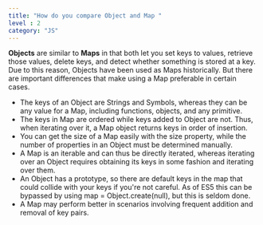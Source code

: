 ```yaml
---
title: "How do you compare Object and Map "
level : 2
category: "JS"
---
```

**Objects** are similar to **Maps** in that both let you set keys to values, retrieve those values, delete keys, and detect whether something is stored at a key. Due to this reason, Objects have been used as Maps historically. But there are important differences that make using a Map preferable in certain cases.

- The keys of an Object are Strings and Symbols, whereas they can be any value for a Map, including functions, objects, and any primitive.
- The keys in Map are ordered while keys added to Object are not. Thus, when iterating over it, a Map object returns keys in order of insertion.
- You can get the size of a Map easily with the size property, while the number of properties in an Object must be determined manually.
- A Map is an iterable and can thus be directly iterated, whereas iterating over an Object requires obtaining its keys in some fashion and iterating over them.
- An Object has a prototype, so there are default keys in the map that could collide with your keys if you're not careful. As of ES5 this can be bypassed by using map = Object.create(null), but this is seldom done.
- A Map may perform better in scenarios involving frequent addition and removal of key pairs.
